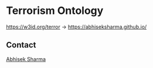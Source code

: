 # Terrorism Ontology

https://w3id.org/terror -> https://abhiseksharma.github.io/

## Contact
[Abhisek Sharma](abhisek_61900048@nitkkr.ac.in)
